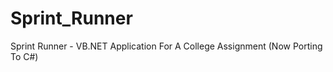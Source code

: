 Sprint_Runner
=============

Sprint Runner - VB.NET Application For A College Assignment (Now Porting To C#)
